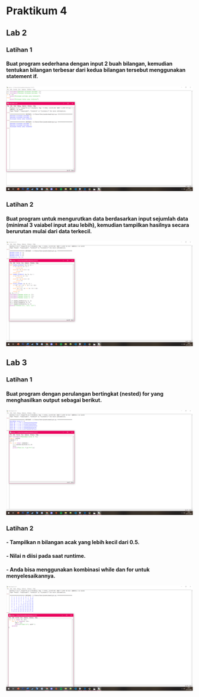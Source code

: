  # Praktikum 4
 ## Lab 2
 ### Latihan 1
 
 #### Buat program sederhana dengan input 2 buah bilangan, kemudian tentukan bilangan terbesar dari kedua bilangan tersebut menggunakan statement if.
 
 ![gambar1](gambar/1.png)
 
 ### Latihan 2
 #### Buat program untuk mengurutkan data berdasarkan input sejumlah data (minimal 3 vaiabel input atau lebih), kemudian tampilkan hasilnya secara berurutan mulai dari data terkecil.

![gambar1](gambar/2.png)

## Lab 3
### Latihan 1

#### Buat program dengan perulangan bertingkat (nested) for yang menghasilkan output sebagai berikut.

![gambar1](gambar/3.png)

### Latihan 2

#### - Tampilkan n bilangan acak yang lebih kecil dari 0.5.
#### - Nilai n diisi pada saat runtime.
#### - Anda bisa menggunakan kombinasi while dan for untuk menyelesaikannya.

![gambar1](gambar/4.png)
 
